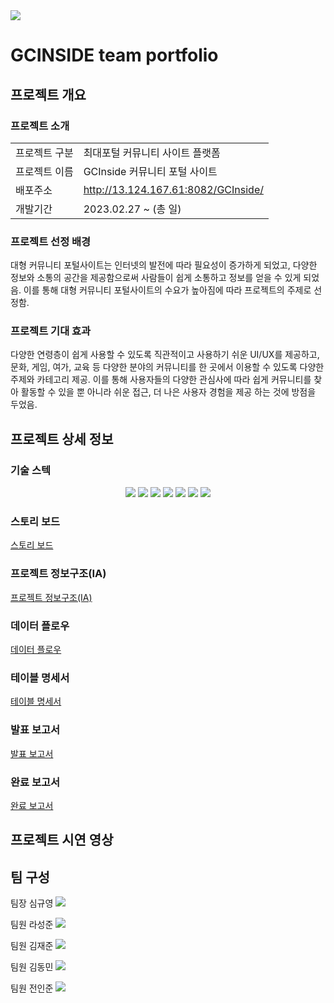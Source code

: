 <img src="https://capsule-render.vercel.app/api?type=waving&color=auto&height=200&section=header&text=지시인사이드&fontSize=90" />

# GCINSIDE team portfolio

## 프로젝트 개요

### 프로젝트 소개
<table>
  <tr>
    <td>프로젝트 구분</td>
    <td>최대포털 커뮤니티 사이트 플랫폼</td>
  </tr>
  <tr>
    <td>프로젝트 이름</td>
    <td>GCInside 커뮤니티 포털 사이트</td>
  </tr>
  <tr>
    <td>배포주소</td>
    <td><a href="http://13.124.167.61:8082/GCInside/" target="_blank">http://13.124.167.61:8082/GCInside/</a></td>
  </tr>
  <tr>
    <td>개발기간</td>
    <td>2023.02.27 ~  (총 일)</td>
  </tr>
</table>

### 프로젝트 선정 배경

<p>대형 커뮤니티 포털사이트는 인터넷의 발전에 따라 필요성이 증가하게 되었고, 다양한 정보와 
소통의 공간을 제공함으로써 사람들이 쉽게 소통하고 정보를 얻을 수 있게 되었음.
이를 통해 대형 커뮤니티 포털사이트의 수요가 높아짐에 따라 프로젝트의 주제로 선정함.</p>

### 프로젝트 기대 효과

<p>다양한 연령층이 쉽게 사용할 수 있도록 직관적이고 사용하기 쉬운 UI/UX를 제공하고,
문화, 게임, 여가, 교육 등 다양한 분야의 커뮤니티를 한 곳에서 이용할 수 있도록 다양한 주제와
카테고리 제공. 이를 통해 사용자들의 다양한 관심사에 따라 쉽게 커뮤니티를 찾아 활동할 수 있을 뿐
아니라 쉬운 접근, 더 나은 사용자 경험을 제공 하는 것에 방점을 두었음.</p>

## 프로젝트 상세 정보

### 기술 스텍
<div align="center">
	<img src="https://img.shields.io/badge/Java-007396?style=flat&logo=Java&logoColor=white" />
	<img src="https://img.shields.io/badge/HTML5-E34F26?style=flat&logo=HTML5&logoColor=white" />
  <img src="https://img.shields.io/badge/CSS3-1572B6?style=flat&logo=CSS3&logoColor=white" />
  <img src="https://img.shields.io/badge/Visual Studio Code-007ACC?style=flat&logo=Visual Studio Code&logoColor=white"/>
  <img src="https://img.shields.io/badge/IntelliJ-000000?style=for-the-badge&logo=IntelliJ&logoColor=white">
  <img src="https://img.shields.io/badge/JavaScript-F7DF1E?style=for-the-badge&logo=JavaScript&logoColor=white">
  <img src="https://img.shields.io/badge/MySQL-4479A1?style=for-the-badge&logo=MySQL&logoColor=white">
  
</div>

### 스토리 보드
<a href="스토리 보드 v.1.0.pdf" target="_blank">스토리 보드</a>

### 프로젝트 정보구조(IA)
<a href="basic_IA_v.0.2.png" target="_blank">프로젝트 정보구조(IA)</a>

### 데이터 플로우
<a href="DATA_FLOW.png" target="_blank">데이터 플로우</a>

### 테이블 명세서
<a href="데이터베이스 테이블 명세서.pdf" target="_blank">테이블 명세서</a>

### 발표 보고서
<a href="GCInside 발표 보고서_v.1.0.pdf" target="_blank">발표 보고서</a>

### 완료 보고서
<a href="GCInside 완료 보고서 v.1.0.pdf" target="_blank">완료 보고서</a>

## 프로젝트 시연 영상

## 팀 구성
팀장 심규영
<a href="https://github.com/hochmun" target="_blank"><img src="https://img.shields.io/badge/-hochmun-blue?style=plastic&logo=github&logoColor=black"/></a>

팀원 라성준
<a href="https://github.com/asdeqqga" target="_blank"><img src="https://img.shields.io/badge/-asdeqqga-silver?style=plastic&logo=github&logoColor=black"/></a>

팀원 김재준
<a href="https://github.com/realKimJaeJun" target="_blank"><img src="https://img.shields.io/badge/-realKimJaeJun-yellow?style=plastic&logo=github&logoColor=black"/></a>

팀원 김동민
<a href="https://github.com/dpgbdb" target="_blank"><img src="https://img.shields.io/badge/-dpgbdb-pink?style=plastic&logo=github&logoColor=black"/></a>

팀원 전인준
<a href="https://github.com/aowlrxm15" target="_blank"><img src="https://img.shields.io/badge/-aowlrxm15-green?style=plastic&logo=github&logoColor=black"/></a>
